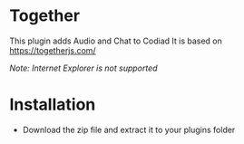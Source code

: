 # Together

This plugin adds Audio and Chat to Codiad
It is based on https://togetherjs.com/

*Note: Internet Explorer is not supported*

# Installation

- Download the zip file and extract it to your plugins folder
